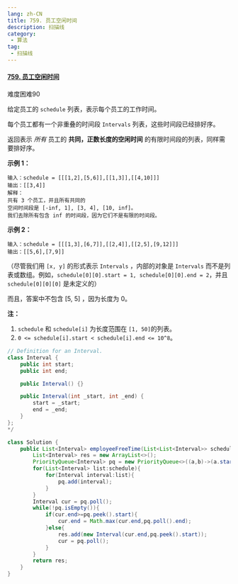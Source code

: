 ```yaml
---
lang: zh-CN
title: 759. 员工空闲时间
description: 扫描线
category: 
 - 算法
tag:
 - 扫描线
---
```


#### [759. 员工空闲时间](https://leetcode.cn/problems/employee-free-time/)

难度困难90

给定员工的 `schedule` 列表，表示每个员工的工作时间。

每个员工都有一个非重叠的时间段 `Intervals` 列表，这些时间段已经排好序。

返回表示 *所有* 员工的 **共同，正数长度的空闲时间** 的有限时间段的列表，同样需要排好序。

**示例 1：**

```
输入：schedule = [[[1,2],[5,6]],[[1,3]],[[4,10]]]
输出：[[3,4]]
解释：
共有 3 个员工，并且所有共同的
空间时间段是 [-inf, 1], [3, 4], [10, inf]。
我们去除所有包含 inf 的时间段，因为它们不是有限的时间段。
```

 

**示例 2：**

```
输入：schedule = [[[1,3],[6,7]],[[2,4]],[[2,5],[9,12]]]
输出：[[5,6],[7,9]]
```

 

（尽管我们用 `[x, y]` 的形式表示 `Intervals` ，内部的对象是 `Intervals` 而不是列表或数组。例如，`schedule[0][0].start = 1, schedule[0][0].end = 2`，并且 `schedule[0][0][0]` 是未定义的）

而且，答案中不包含 [5, 5] ，因为长度为 0。

 

**注：**

1. `schedule` 和 `schedule[i]` 为长度范围在 `[1, 50]`的列表。
2. `0 <= schedule[i].start < schedule[i].end <= 10^8`。

```java
// Definition for an Interval.
class Interval {
    public int start;
    public int end;

    public Interval() {}

    public Interval(int _start, int _end) {
        start = _start;
        end = _end;
    }
};
*/

class Solution {
    public List<Interval> employeeFreeTime(List<List<Interval>> schedule) {
        List<Interval> res = new ArrayList<>();
        PriorityQueue<Interval> pq = new PriorityQueue<>((a,b)->(a.start-b.start));
        for(List<Interval> list:schedule){
            for(Interval interval:list){
                pq.add(interval);
            }
        }
        Interval cur = pq.poll();
        while(!pq.isEmpty()){
            if(cur.end>=pq.peek().start){
                cur.end = Math.max(cur.end,pq.poll().end);
            }else{
                res.add(new Interval(cur.end,pq.peek().start));
                cur = pq.poll();
            }
        }
        return res;
    }
}
```

